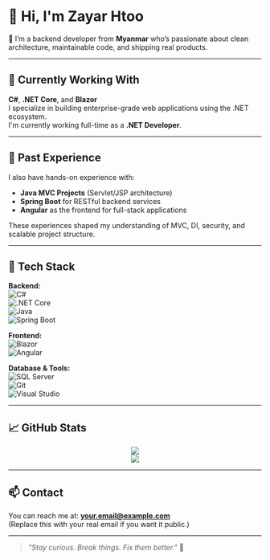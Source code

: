 # 👋 Hi, I'm Zayar Htoo

🎯 I’m a backend developer from **Myanmar** who’s passionate about clean architecture, maintainable code, and shipping real products.

---

## 💼 Currently Working With

**C#**, **.NET Core**, and **Blazor**  
I specialize in building enterprise-grade web applications using the .NET ecosystem.  
I'm currently working full-time as a **.NET Developer**.

---

## 🧠 Past Experience

I also have hands-on experience with:

- **Java MVC Projects** (Servlet/JSP architecture)
- **Spring Boot** for RESTful backend services
- **Angular** as the frontend for full-stack applications

These experiences shaped my understanding of MVC, DI, security, and scalable project structure.

---

## 🚀 Tech Stack

**Backend:**  
![C#](https://img.shields.io/badge/C%23-239120?style=flat&logo=c-sharp&logoColor=white)  
![.NET Core](https://img.shields.io/badge/.NET-512BD4?style=flat&logo=dotnet&logoColor=white)  
![Java](https://img.shields.io/badge/Java-007396?style=flat&logo=java&logoColor=white)  
![Spring Boot](https://img.shields.io/badge/Spring_Boot-6DB33F?style=flat&logo=spring-boot&logoColor=white)  

**Frontend:**  
![Blazor](https://img.shields.io/badge/Blazor-512BD4?style=flat&logo=blazor&logoColor=white)  
![Angular](https://img.shields.io/badge/Angular-DD0031?style=flat&logo=angular&logoColor=white)  

**Database & Tools:**  
![SQL Server](https://img.shields.io/badge/SQL_Server-CC2927?style=flat&logo=microsoft-sql-server&logoColor=white)  
![Git](https://img.shields.io/badge/Git-F05032?style=flat&logo=git&logoColor=white)  
![Visual Studio](https://img.shields.io/badge/Visual_Studio-5C2D91?style=flat&logo=visual-studio&logoColor=white)

---

## 📈 GitHub Stats

<p align="center">
  <img src="https://github-readme-stats.vercel.app/api?username=ZyH12356d&show_icons=true&theme=tokyonight" />
  <br />
  <img src="https://github-readme-streak-stats.herokuapp.com/?user=ZyH12356d&theme=tokyonight" />
</p>

---

## 📫 Contact

You can reach me at: **your.email@example.com**  
(Replace this with your real email if you want it public.)

---

> _"Stay curious. Break things. Fix them better."_ 🚀
